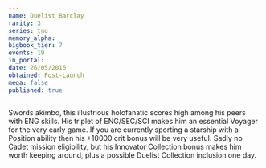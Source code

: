 ```yaml
---
name: Duelist Barclay
rarity: 3
series: tng
memory_alpha:
bigbook_tier: 7
events: 19
in_portal:
date: 26/05/2016
obtained: Post-Launch
mega: false
published: true
---
```


Swords akimbo, this illustrious holofanatic scores high among his peers with ENG skills. His triplet of ENG/SEC/SCI makes him an essential Voyager for the very early game. If you are currently sporting a starship with a Position ability then his +10000 crit bonus will be very useful. Sadly no Cadet mission eligibility, but his Innovator Collection bonus makes him worth keeping around, plus a possible Duelist Collection inclusion one day.
